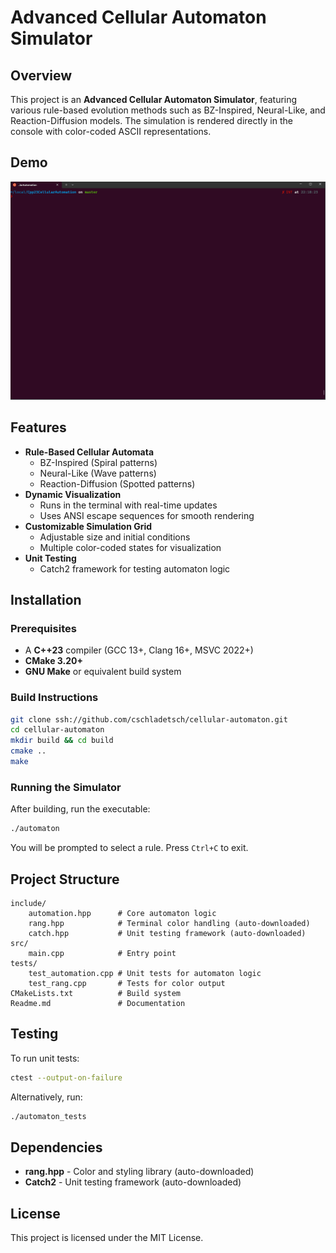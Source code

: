 # Advanced Cellular Automaton Simulator  

## Overview  

This project is an **Advanced Cellular Automaton Simulator**, featuring various rule-based evolution methods such as BZ-Inspired, Neural-Like, and Reaction-Diffusion models. The simulation is rendered directly in the console with color-coded ASCII representations.  

## Demo

![demo](/resources/CellularAutoation-1.gif)

## Features  

- **Rule-Based Cellular Automata**  
  - BZ-Inspired (Spiral patterns)  
  - Neural-Like (Wave patterns)  
  - Reaction-Diffusion (Spotted patterns)  
- **Dynamic Visualization**  
  - Runs in the terminal with real-time updates  
  - Uses ANSI escape sequences for smooth rendering  
- **Customizable Simulation Grid**  
  - Adjustable size and initial conditions  
  - Multiple color-coded states for visualization  
- **Unit Testing**  
  - Catch2 framework for testing automaton logic  

## Installation  

### Prerequisites  

- A **C++23** compiler (GCC 13+, Clang 16+, MSVC 2022+)  
- **CMake 3.20+**  
- **GNU Make** or equivalent build system  

### Build Instructions  

```sh
git clone ssh://github.com/cschladetsch/cellular-automaton.git  
cd cellular-automaton  
mkdir build && cd build  
cmake ..  
make  
```

### Running the Simulator  

After building, run the executable:  

```sh
./automaton  
```

You will be prompted to select a rule. Press `Ctrl+C` to exit.  

## Project Structure  

```
include/
    automation.hpp      # Core automaton logic
    rang.hpp            # Terminal color handling (auto-downloaded)
    catch.hpp           # Unit testing framework (auto-downloaded)
src/
    main.cpp            # Entry point
tests/
    test_automation.cpp # Unit tests for automaton logic
    test_rang.cpp       # Tests for color output
CMakeLists.txt          # Build system
Readme.md               # Documentation
```

## Testing  

To run unit tests:  

```sh
ctest --output-on-failure  
```

Alternatively, run:  

```sh
./automaton_tests  
```

## Dependencies  

- **rang.hpp** - Color and styling library (auto-downloaded)  
- **Catch2** - Unit testing framework (auto-downloaded)  

## License  

This project is licensed under the MIT License.  
